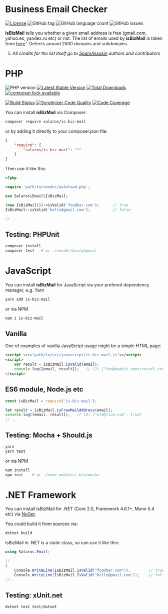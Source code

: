 Business Email Checker
=========================

[![License](https://poser.pugx.org/salaros/is-biz-mail/license)](https://packagist.org/packages/salaros/is-biz-mail)
![GitHub tag](https://img.shields.io/github/tag/salaros/is-biz-mail.svg)
![GitHub language count](https://img.shields.io/github/languages/count/salaros/is-biz-mail.svg)
![GitHub issues](https://img.shields.io/github/issues/salaros/is-biz-mail.svg)

**isBizMail** tells you whether a given email address is free (gmail.com, yahoo.es, yandex.ru etc) or not.
The list of emails used by **isBizMail** is taken from [here](http://svn.apache.org/repos/asf/spamassassin/trunk/rules/20_freemail_domains.cf)¹.
Detects around 2500 domains and subdomains.

1) *All credits for the list itself go to [SpamAssasin](https://spamassassin.apache.org/) authors and contributors*

# PHP

![PHP version](https://img.shields.io/badge/PHP%20version-5.4.+%20|%207.0+-blue.svg)
[![Latest Stable Version](https://poser.pugx.org/salaros/is-biz-mail/version)](https://packagist.org/packages/salaros/is-biz-mail)
[![Total Downloads](https://poser.pugx.org/salaros/is-biz-mail/downloads)](https://packagist.org/packages/salaros/is-biz-mail)
[![composer.lock available](https://poser.pugx.org/salaros/is-biz-mail/composerlock)](https://packagist.org/packages/salaros/is-biz-mail)

[![Build Status](https://scrutinizer-ci.com/g/salaros/is-biz-mail/badges/build.png?b=master)](https://scrutinizer-ci.com/g/salaros/is-biz-mail/build-status/master)
[![Scrutinizer Code Quality](https://scrutinizer-ci.com/g/salaros/is-biz-mail/badges/quality-score.png?b=master)](https://scrutinizer-ci.com/g/salaros/is-biz-mail/?branch=master)
[![Code Coverage](https://scrutinizer-ci.com/g/salaros/is-biz-mail/badges/coverage.png?b=master)](https://scrutinizer-ci.com/g/salaros/is-biz-mail/?branch=master)

You can install **isBizMail** via Composer:

```bash
composer require salaros/is-biz-mail
```

or by adding it directly to your composer.json file:

```json
{
    "require": {
        "salaros/is-biz-mail": "*"
    }
}
```

Then use it like this:

```php
<?php

require 'path/to/vendor/autoload.php';

use Salaros\Email\IsBizMail;

(new IsBizMail())->isValid('foo@bar.com');      // true
IsBizMail::isValid('hello@gmail.com');          // false

// ...
```

## Testing: PHPUnit

```bash
composer install
composer test   # or ./vendor/bin/phpunit
```

# JavaScript

You can install **isBizMail** for JavaScript via your prefered dependency manager, e.g. Yarn

```bash
yarn add is-biz-mail
```

or via NPM

```bash
npm i is-biz-mail
```

## Vanilla

One of examples of vanilla JavaScript usage might be a simple HTML page:

```html
<script src="path/to/src/javascript/is-biz-mail.js"></script>
<script>
    var result = isBizMail.isValid(email);
    console.log([email, result]);   // (2) ["foo@nodejs.onmicrosoft.com", false]
</script>
```

## ES6 module, Node.js etc

```js
const isBizMail = require('is-biz-mail');

let result = isBizMail.isFreeMailAddress(email);
console.log([email, result]);   // (2) ["es6@live.com", true]
// ...
```

## Testing: Mocha + Should.js

```bash
yarn
yarn test
```

or via NPM

```bash
npm install
npm test    # or ./node_modules/.bin/mocha
```

# .NET Framework

You can install IsBizMail for .NET (Core 2.0, Framework 4.6.1+, Mono 5.4 etc) via [NuGet](https://www.nuget.org/packages/Salaros.Email.IsBizMail/).

You could build it from sources via:

```bash
dotnet build
```

IsBizMail in .NET is a static class, so can use it like this:

```cs
using Salaros.Email;

//..
{
    Console.WriteLine(IsBizMail.IsValid("foo@bar.com"));        // true
    Console.WriteLine(IsBizMail.IsValid("hello@gmail.com"));    // false
//..

```

## Testing: xUnit.net

```bash
dotnet test test/dotnet
```